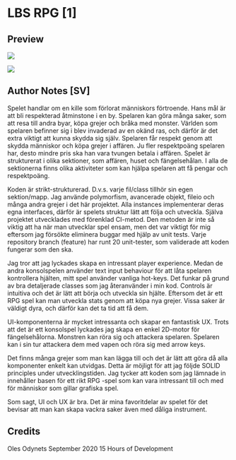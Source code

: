 # LBS RPG [1]

## Preview
![](https://lh3.googleusercontent.com/AT-5ibo3WkA6H1i2uWEqUlBgtEVjb8JC8F0FHSPj8mSgTkMmAgV5YduASDjxzftWfY-pQ5vqkD-WAzDkwJsGIm6Nkf41TOYmrVKkoUGp_czdXgREyX5x3Z0Ipx8ptMxwJKceBdI6)

![](https://lh4.googleusercontent.com/cerzlZgCd14g3nsESOBBhcYBQVkmShcaKq0B4xwsvU0zkE5bdk8tiv9RSl7PBB1J5URaLsWgzKuLYhun3mS5Kv_-F7zszSKMkmjASiVrrjYfKgZTFnyv4UjTxEHT_I3uZ2tancHA)

## Author Notes [SV]
Spelet handlar om en kille som förlorat människors förtroende. Hans mål är att bli respekterad åtminstone i en by. Spelaren kan göra många saker, som att resa till andra byar, köpa grejer och bråka med monster. Världen som spelaren befinner sig i blev invaderad av en okänd ras, och därför är det extra viktigt att kunna skydda sig själv. Spelaren får respekt genom att skydda människor och köpa grejer i affären. Ju fler respektpoäng spelaren har, desto mindre pris ska han vara tvungen betala i affären. Spelet är strukturerat i olika sektioner, som affären, huset och fängelsehålan. I alla de sektionerna finns olika aktiviteter som kan hjälpa spelaren att få pengar och respektpoäng.

Koden är strikt-strukturerad. D.v.s. varje fil/class tillhör sin egen sektion/mapp. Jag använde  polymorfism, avancerade objekt, fileio och många andra grejer i det här projektet. Alla instances implementerar deras egna interfaces, därför är spelets struktur lätt att följa och utveckla. Själva projektet utvecklades med förenklad CI-metod. Den metoden är inte så viktig att ha när man utvecklar spel ensam, men det var viktigt för mig eftersom jag försökte eliminera buggar med hjälp av unit tests. Varje repository branch (feature) har runt 20 unit-tester, som validerade att koden fungerar som den ska.

Jag tror att jag lyckades skapa en intressant player experience. Medan de andra konsolspelen använder text input behaviour för att låta spelaren kontrollera hjälten, mitt spel använder vanliga hot-keys. Det funkar på grund av bra detaljerade classes som jag återanvänder i min kod. Controls är intuitiva och det är lätt att börja och utveckla sin hjälte. Eftersom det är ett RPG spel kan man utveckla stats genom att köpa nya grejer. Vissa saker är väldigt dyra, och därför kan det ta tid att få dem.

UI-komponenterna är mycket intressanta och skapar en fantastisk UX. Trots att det är ett konsolspel lyckades jag skapa en enkel 2D-motor för fängelsehålorna. Monstren kan röra sig och attackera spelaren. Spelaren kan i sin tur attackera dem med vapen och röra sig med arrow keys. 

Det finns många grejer som man kan lägga till och det är lätt att göra då alla komponenter enkelt kan utvidgas. Detta är möjligt för att jag följde SOLID principles under utvecklingstiden. Jag tycker att koden som jag lämnade in innehåller basen för ett rikt RPG 
-spel som kan vara intressant till och med för människor som gillar grafiska spel.

Som sagt, UI och UX är bra. Det är mina favoritdelar av spelet för det bevisar att man kan skapa vackra saker även med dåliga instrument.

## Credits
Oles Odynets
September 2020
15 Hours of Development
